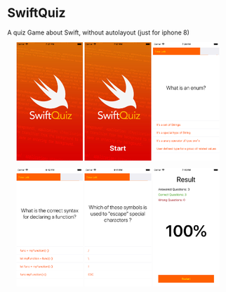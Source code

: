 # SwiftQuiz

A quiz Game about Swift, without autolayout (just for iphone 8)


<p align="center"><img src="/screenshots/screen1.png" width="30%" height="30%" />
<img src="/screenshots/screen2.png" width="30%" height="30%" />
<img src="/screenshots/screen3.png" width="30%" height="30%" /></p>

<p align="center"><img src="/screenshots/screen4.png" width="30%" height="30%" />
<img src="/screenshots/screen5.png" width="30%" height="30%" />
<img src="/screenshots/screen6.png" width="30%" height="30%" /></p>

